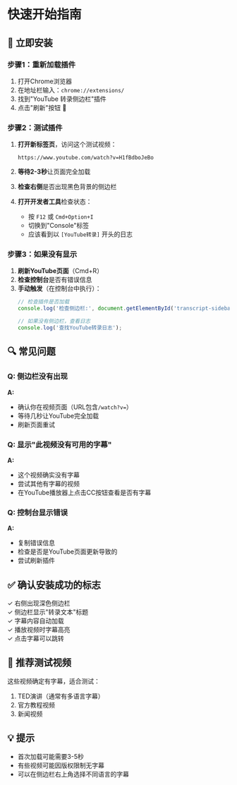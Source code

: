 # 快速开始指南

## 🚀 立即安装

### 步骤1：重新加载插件

1. 打开Chrome浏览器
2. 在地址栏输入：`chrome://extensions/`
3. 找到"YouTube 转录侧边栏"插件
4. 点击"刷新"按钮 🔄

### 步骤2：测试插件

1. **打开新标签页**，访问这个测试视频：
   ```
   https://www.youtube.com/watch?v=H1fBdboJeBo
   ```

2. **等待2-3秒**让页面完全加载

3. **检查右侧**是否出现黑色背景的侧边栏

4. **打开开发者工具**检查状态：
   - 按 `F12` 或 `Cmd+Option+I`
   - 切换到"Console"标签
   - 应该看到以 `[YouTube转录]` 开头的日志

### 步骤3：如果没有显示

1. **刷新YouTube页面**（Cmd+R）
2. **检查控制台**是否有错误信息
3. **手动触发**（在控制台中执行）：
   ```javascript
   // 检查插件是否加载
   console.log('检查侧边栏:', document.getElementById('transcript-sidebar'));
   
   // 如果没有侧边栏，查看日志
   console.log('查找YouTube转录日志');
   ```

## 🔍 常见问题

### Q: 侧边栏没有出现
**A:** 
- 确认你在视频页面（URL包含`/watch?v=`）
- 等待几秒让YouTube完全加载
- 刷新页面重试

### Q: 显示"此视频没有可用的字幕"
**A:**
- 这个视频确实没有字幕
- 尝试其他有字幕的视频
- 在YouTube播放器上点击CC按钮查看是否有字幕

### Q: 控制台显示错误
**A:**
- 复制错误信息
- 检查是否是YouTube页面更新导致的
- 尝试刷新插件

## ✅ 确认安装成功的标志

✓ 右侧出现深色侧边栏  
✓ 侧边栏显示"转录文本"标题  
✓ 字幕内容自动加载  
✓ 播放视频时字幕高亮  
✓ 点击字幕可以跳转

## 🎯 推荐测试视频

这些视频确定有字幕，适合测试：

1. TED演讲（通常有多语言字幕）
2. 官方教程视频
3. 新闻视频

## 💡 提示

- 首次加载可能需要3-5秒
- 有些视频可能因版权限制无字幕
- 可以在侧边栏右上角选择不同语言的字幕